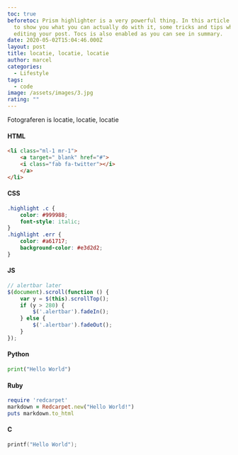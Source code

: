 ```yaml
---
toc: true
beforetoc: Prism highlighter is a very powerful thing. In this article I'm going
  to show you what you can actually do with it, some tricks and tips while
  editing your post. Tocs is also enabled as you can see in summary.
date: 2020-05-02T15:04:46.000Z
layout: post
title: locatie, locatie, locatie
author: marcel
categories:
  - Lifestyle
tags:
  - code
image: /assets/images/3.jpg
rating: ""
---
```

Fotograferen is locatie, locatie, locatie


#### HTML

```html
<li class="ml-1 mr-1">
    <a target="_blank" href="#">
    <i class="fab fa-twitter"></i>
    </a>
</li>
```

#### CSS

```css
.highlight .c {
    color: #999988;
    font-style: italic;
}
.highlight .err {
    color: #a61717;
    background-color: #e3d2d2;
}
```

#### JS

```js
// alertbar later
$(document).scroll(function () {
    var y = $(this).scrollTop();
    if (y > 280) {
        $('.alertbar').fadeIn();
    } else {
        $('.alertbar').fadeOut();
    }
});
```

#### Python

```python
print("Hello World")
```

#### Ruby

```ruby
require 'redcarpet'
markdown = Redcarpet.new("Hello World!")
puts markdown.to_html
```

#### C

```c
printf("Hello World");
```
